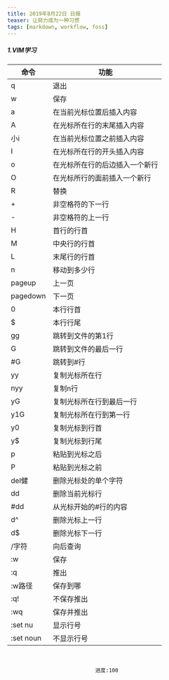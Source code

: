 ```yaml
---
title: 2019年8月22日 日报 
teaser: 让努力成为一种习惯
tags: [markdown, workflow, foss]
---
```




##### 1.VIM学习

| 命令      | 功能                           |
| --------- | ------------------------------ |
| q         | 退出                           |
| w         | 保存                           |
| a         | 在当前光标位置后插入内容       |
| A         | 在光标所在行的末尾插入内容     |
| 小i       | 在当前光标位置之前插入内容     |
| I         | 在光标所在行的开头插入内容     |
| o         | 在光标所在行的后边插入一个新行 |
| O         | 在光标所行的面前插入一个新行   |
| R         | 替换                           |
| +         | 非空格符的下一行               |
| -         | 非空格符的上一行               |
| H         | 首行的行首                     |
| M         | 中央行的行首                   |
| L         | 末尾行的行首                   |
| n<ENTER>  | 移动到多少行                   |
| pageup    | 上一页                         |
| pagedown  | 下一页                         |
| 0         | 本行行首                       |
| $         | 本行行尾                       |
| gg        | 跳转到文件的第1行              |
| G         | 跳转到文件的最后一行           |
| #G        | 跳转到#行                      |
| yy        | 复制光标所在行                 |
| nyy       | 复制n行                        |
| yG        | 复制光标所在行到最后一行       |
| y1G       | 复制光标所在行到第一行         |
| y0        | 复制光标到行首                 |
| y$        | 复制光标到行尾                 |
| p         | 粘贴到光标之后                 |
| P         | 粘贴到光标之前                 |
| del健     | 删除光标处的单个字符           |
| dd        | 删除当前光标行                 |
| #dd       | 从光标开始的#行的内容          |
| d^        | 删除光标上一行                 |
| d$        | 删除光标下一行                 |
| /字符     | 向后查询                       |
| :w        | 保存                           |
| :q        | 推出                           |
| :w路径    | 保存到哪                       |
| :q!       | 不保存推出                     |
| :wq       | 保存并推出                     |
| :set nu   | 显示行号                       |
| :set noun | 不显示行号                     |

​	

								进度:100
